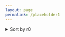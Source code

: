 ```yaml
---
layout: page
permalink: /placeholder1
---
```



<details>
  <summary> Sort by r0 </summary>
  
  
 
 +<details>
  <summary>Sort by r1 </summary>

  
        <p float="left">
  <img src="{{ site.baseurl }}/images/N1000L80rzero1.2r10.0rtheta0.1.png"  style="width: 300px;"/>

 <img src="{{ site.baseurl }}/images/N1000L80rzero1.2r10.0rtheta0.1.png"  style="width: 300px;"/>

</p>
<p align = "center">
Fig.1 - 4K Mountains Wallpaper
</p>
</details>
  

   +<details>
  <summary>Sort by r_theta </summary>

  <p float="left">
          
  <img src="{{ site.baseurl }}/images/N1000L80rzero1.2r10.0rtheta0.1.png"  style="width: 300px;"/>

 <img src="{{ site.baseurl }}/images/N1000L80rzero1.2r10.0rtheta0.1.png"  style="width: 300px;"/>

</p>
     <p align = "center">
Fig.1 - 4K Mountains Wallpaper
</p>
</details>
  
  
</details>

